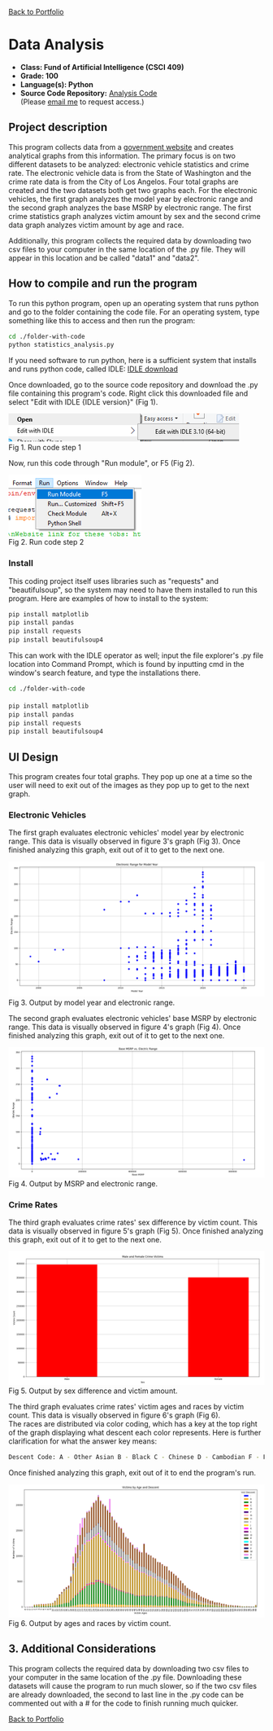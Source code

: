 [Back to Portfolio](./)

Data Analysis
===============

-   **Class: Fund of Artificial Intelligence (CSCI 409)** 
-   **Grade: 100** 
-   **Language(s): Python** 
-   **Source Code Repository:** [Analysis Code](https://github.com/KaileyMO/Statistics-Analysis-Project)  
    (Please [email me](mailto:kmowens@csustudent.net?subject=GitHub%20Access) to request access.)

## Project description

This program collects data from a [government website](https://catalog.data.gov/dataset/) and creates analytical graphs from this information. The primary focus is on two different datasets to be analyzed: electronic vehicle statistics and crime rate. The electronic vehicle data is from the State of Washington and the crime rate data is from the City of Los Angelos. Four total graphs are created and the two datasets both get two graphs each. For the electronic vehicles, the first graph analyzes the model year by electronic range and the second graph analyzes the base MSRP by electronic range. The first crime statistics graph analyzes victim amount by sex and the second crime data graph analyzes victim amount by age and race.

Additionally, this program collects the required data by downloading two csv files to your computer in the same location of the .py file. They will appear in this location and be called "data1" and "data2".

## How to compile and run the program

To run this python program, open up an operating system that runs python and go to the folder containing the code file. For an operating system, type something like this to access and then run the program:

```bash
cd ./folder-with-code
python statistics_analysis.py
```

If you need software to run python, here is a sufficient system that installs and runs python code, called IDLE: [IDLE download](https://www.python.org/downloads/)

Once downloaded, go to the source code repository and download the .py file containing this program's code. Right click this downloaded file and select "Edit with IDLE {IDLE version}" (Fig 1).

![screenshot](images/run_python1.png)  
Fig 1. Run code step 1  

Now, run this code through "Run module", or F5 (Fig 2).

![screenshot](images/run_python2.png)  
Fig 2. Run code step 2

### Install

This coding project itself uses libraries such as "requests" and "beautifulsoup", so the system may need to have them installed to run this program. Here are examples of how to install to the system:

```bash
pip install matplotlib
pip install pandas
pip install requests
pip install beautifulsoup4
```

This can work with the IDLE operator as well; input the file explorer's .py file location into Command Prompt, which is found by inputting cmd in the window's search feature, and type the installations there.

```bash
cd ./folder-with-code

pip install matplotlib
pip install pandas
pip install requests
pip install beautifulsoup4
```

## UI Design

This program creates four total graphs. They pop up one at a time so the user will need to exit out of the images as they pop up to get to the next graph.

### Electronic Vehicles

The first graph evaluates electronic vehicles' model year by electronic range. This data is visually observed in figure 3's graph (Fig 3). Once finished analyzing this graph, exit out of it to get to the next one.

![screenshot](images/first_image.png)  
Fig 3. Output by model year and electronic range.

The second graph evaluates electronic vehicles' base MSRP by electronic range. This data is visually observed in figure 4's graph (Fig 4). Once finished analyzing this graph, exit out of it to get to the next one.

![screenshot](images/second_image.png)  
Fig 4. Output by MSRP and electronic range.

### Crime Rates

The third graph evaluates crime rates' sex difference by victim count. This data is visually observed in figure 5's graph (Fig 5). Once finished analyzing this graph, exit out of it to get to the next one.

![screenshot](images/third_image.png)  
Fig 5. Output by sex difference and victim amount.

The third graph evaluates crime rates' victim ages and races by victim count. This data is visually observed in figure 6's graph (Fig 6).  
The races are distributed via color coding, which has a key at the top right of the graph displaying what descent each color represents. Here is further clarification for what the answer key means:

```bash
Descent Code: A - Other Asian B - Black C - Chinese D - Cambodian F - Filipino G - Guamanian H - Hispanic/Latin/Mexican I - American Indian/Alaskan Native J - Japanese K - Korean L - Laotian O - Other P - Pacific Islander S - Samoan U - Hawaiian V - Vietnamese W - White X - Unknown Z - Asian Indian
```

Once finished analyzing this graph, exit out of it to end the program's run.

![screenshot](images/fourth_image.png)  
Fig 6. Output by ages and races by victim count.

## 3. Additional Considerations

This program collects the required data by downloading two csv files to your computer in the same location of the .py file. Downloading these datasets will cause the program to run much slower, so if the two csv files are already downloaded, the second to last line in the .py code can be commented out with a # for the code to finish running much quicker.

[Back to Portfolio](./)
